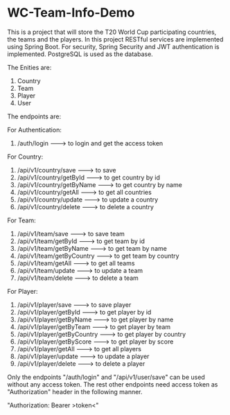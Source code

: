 # WC-Team-Info-Demo
This is a project that will store the T20 World Cup participating countries, the teams and the players.
In this project RESTful services are implemented using Spring Boot. For security, Spring Security and JWT authentication is implemented.
PostgreSQL is used as the database.

The Enities are:
1. Country
2. Team
3. Player
4. User

The endpoints are:

For Authentication:

1. /auth/login      ---> to login and get the access token


For Country:

1. /api/v1/country/save        ---> to save
2. /api/v1/country/getById     ---> to get country by id
3. /api/v1/country/getByName   ---> to get country by name
4. /api/v1/country/getAll      ---> to get all countries
5. /api/v1/country/update      ---> to update a country
6. /api/v1/country/delete      ---> to delete a country


For Team:

1. /api/v1/team/save             ---> to save team
2. /api/v1/team/getById          ---> to get team  by id
3. /api/v1/team/getByName        ---> to get team by name
4. /api/v1/team/getByCountry     ---> to get team by country
5. /api/v1/team/getAll           ---> to get all teams
6. /api/v1/team/update           ---> to update a team
7. /api/v1/team/delete           ---> to delete a team


For Player:

1. /api/v1/player/save           ---> to save player
2. /api/v1/player/getById        ---> to get player by id
3. /api/v1/player/getByName      ---> to get player by name
4. /api/v1/player/getByTeam      ---> to get player by team
5. /api/v1/player/getByCountry   ---> to get player by country
6. /api/v1/player/getByScore     ---> to get player by score
7. /api/v1/player/getAll         ---> to get all players
8. /api/v1/player/update         ---> to update a player
9. /api/v1/player/delete         ---> to delete a player

Only the endpoints "/auth/login" and "/api/v1/user/save" can be used without any access token.
The rest other endpoints need access token as "Authorization" header in the following manner.

"Authorization: Bearer >token<"

